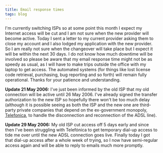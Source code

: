 ```yaml
---
title: Email response times
tags: blog
---
```


I'm currently switching ISPs so at some point this month I expect my Internet access will be cut and I am not sure when the new provider will become active. Today I sent a letter to my current provider asking them to close my account and I also lodged my application with the new provider. So I am really not sure when the changeover will take place but I expect it will be within the next 30 days. I do not know how much downtime will be involved so please be aware that my email response time might not be as speedy as usual, as I will have to make trips outside the office with my laptop to get access. The automated systems (for things like lost license code retrieval, purchasing, bug reporting and so forth) will remain fully operational. Thanks for your patience and understanding.

**Update 21 May 2006:** I've just been informed by the old ISP that my old connection will be active until 26 May 2006. I've already signed the transfer authorization to the new ISP so hopefully there won't be too much delay (although it is possible seeing as both the ISP and the new one are third-party private companies that depend on the ex-government monopoly, [Telefonica](http://telefonica.es/), to handle the disconnection and reconnection of the ADSL line).

**Update 29 May 2006:** My old ISP cut access off 5 days early and since then I've been struggling with Telefónica to get temporary dial-up access to tide me over until the new ADSL connection goes live. Finally today I got that dial-up access after a whole week of trying, so I now have semi-regular access again and will be able to reply to emails much more promptly.
